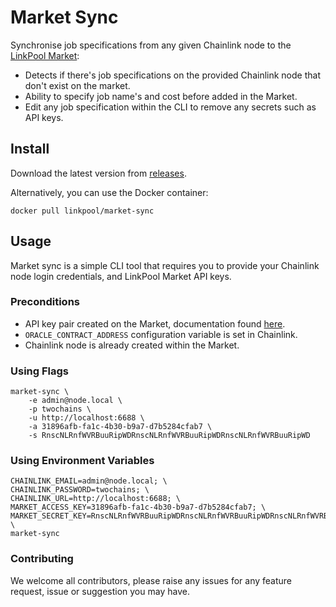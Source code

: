 # Market Sync
Synchronise job specifications from any given Chainlink node to the [LinkPool Market](https://market.link):

- Detects if there's job specifications on the provided Chainlink node that don't exist on the market.
- Ability to specify job name's and cost before added in the Market.
- Edit any job specification within the CLI to remove any secrets such as API keys.

## Install

Download the latest version from [releases](https://github.com/linkpoolio/market-sync/releases).

Alternatively, you can use the Docker container:
```
docker pull linkpool/market-sync
```

## Usage

Market sync is a simple CLI tool that requires you to provide your Chainlink node login credentials, and LinkPool Market 
API keys.

### Preconditions

- API key pair created on the Market, documentation found [here](https://docs.linkpool.io/docs/market_api_keys).
- `ORACLE_CONTRACT_ADDRESS` configuration variable is set in Chainlink.
- Chainlink node is already created within the Market.

### Using Flags

```
market-sync \
    -e admin@node.local \
    -p twochains \
    -u http://localhost:6688 \
    -a 31896afb-fa1c-4b30-b9a7-d7b5284cfab7 \
    -s RnscNLRnfWVRBuuRipWDRnscNLRnfWVRBuuRipWDRnscNLRnfWVRBuuRipWD
```

### Using Environment Variables

```
CHAINLINK_EMAIL=admin@node.local; \
CHAINLINK_PASSWORD=twochains; \
CHAINLINK_URL=http://localhost:6688; \
MARKET_ACCESS_KEY=31896afb-fa1c-4b30-b9a7-d7b5284cfab7; \
MARKET_SECRET_KEY=RnscNLRnfWVRBuuRipWDRnscNLRnfWVRBuuRipWDRnscNLRnfWVRBuuRipWD; \
market-sync
```

### Contributing

We welcome all contributors, please raise any issues for any feature request, issue or suggestion you may have.
